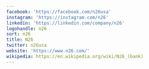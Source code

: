 ```yaml
---
facebook: 'https://facebook.com/n26usa'
instagram: 'https://instagram.com/n26'
linkedin: 'https://linkedin.com/company/n26'
logohandle: n26
sort: n26
title: N26
twitter: n26usa
website: 'https://www.n26.com/'
wikipedia: https://en.wikipedia.org/wiki/N26_(bank)
---
```


